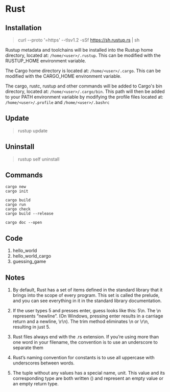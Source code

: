 # Rust 
## Installation
> curl --proto '=https' --tlsv1.2 -sSf https://sh.rustup.rs | sh

Rustup metadata and toolchains will be installed into the Rustup
home directory, located at: `/home/<user>/.rustup`. This can be modified with the RUSTUP_HOME environment variable.

The Cargo home directory is located at: `/home/<user>/.cargo`. This can be modified with the CARGO_HOME environment variable.

The cargo, rustc, rustup and other commands will be added to Cargo's bin directory, located at: `/home/<user>/.cargo/bin`. This path will then be added to your PATH environment variable by modifying the profile files located at:
`/home/<user>/.profile` and `/home/<user>/.bashrc`

## Update
> rustup update

## Uninstall
> rustup self uninstall

## Commands
```
cargo new
cargo init

cargo build
cargo run
cargo check
cargo build --release

cargo doc --open
```

## Code
1. hello_world
2. hello_world_cargo
3. guessing_game

## Notes
1. By default, Rust has a set of items defined in the standard library that it brings into the scope of every program. This set is called the prelude, and you can see everything in it in the standard library documentation.


2. If the user types 5 and presses enter, guess looks like this: 5\n. The \n represents “newline”. (On Windows, pressing enter results in a carriage return and a newline, \r\n). The trim method eliminates \n or \r\n, resulting in just 5.

3. Rust files always end with the .rs extension. If you’re using more than one word in your filename, the convention is to use an underscore to separate them

4. Rust’s naming convention for constants is to use all uppercase with underscores between words.

5. The tuple without any values has a special name, unit. This value and its corresponding type are both written () and represent an empty value or an empty return type. 